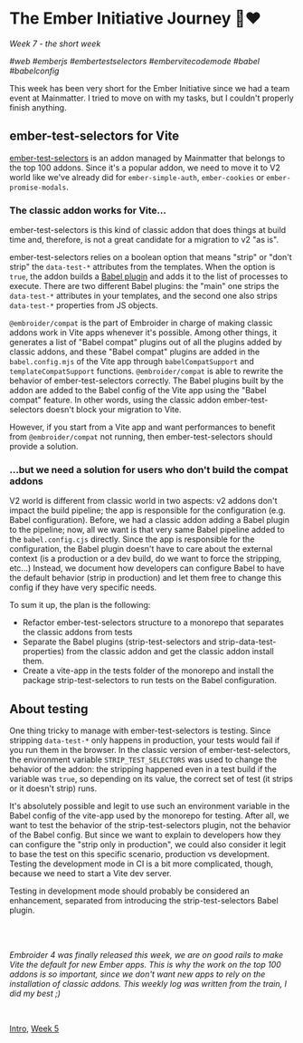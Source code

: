 # The Ember Initiative Journey 🐹❤️

_Week 7 - the short week_

_#web #emberjs #embertestselectors #embervitecodemode #babel #babelconfig_

This week has been very short for the Ember Initiative since we had a team event at Mainmatter. I tried to move on with my tasks, but I couldn't properly finish anything.

## ember-test-selectors for Vite

[ember-test-selectors](https://github.com/mainmatter/ember-test-selectors) is an addon managed by Mainmatter that belongs to the top 100 addons. Since it's a popular addon, we need to move it to V2 world like we've already did for `ember-simple-auth`, `ember-cookies` or `ember-promise-modals`.

### The classic addon works for Vite...

ember-test-selectors is this kind of classic addon that does things at build time and, therefore, is not a great candidate for a migration to v2 "as is".

ember-test-selectors relies on a boolean option that means "strip" or "don't strip" the `data-test-*` attributes from the templates. When the option is `true`, the addon builds a [Babel plugin](https://babeljs.io/docs/plugins/#plugin-development) and adds it to the list of processes to execute. There are two different Babel plugins: the "main" one strips the `data-test-*` attributes in your templates, and the second one also strips `data-test-*` properties from JS objects.

`@embroider/compat` is the part of Embroider in charge of making classic addons work in Vite apps whenever it's possible. Among other things, it generates a list of "Babel compat" plugins out of all the plugins added by classic addons, and these "Babel compat" plugins are added in the `babel.config.mjs` of the Vite app through `babelCompatSupport` and `templateCompatSupport` functions. `@embroider/compat` is able to rewrite the behavior of ember-test-selectors correctly. The Babel plugins built by the addon are added to the Babel config of the Vite app using the "Babel compat" feature. In other words, using the classic addon ember-test-selectors doesn't block your migration to Vite. 

However, if you start from a Vite app and want performances to benefit from `@embroider/compat` not running, then ember-test-selectors should provide a solution.

### ...but we need a solution for users who don't build the compat addons

V2 world is different from classic world in two aspects: v2 addons don't impact the build pipeline; the app is responsible for the configuration (e.g. Babel configuration). Before, we had a classic addon adding a Babel plugin to the pipeline; now, all we want is that very same Babel pipeline added to the `babel.config.cjs` directly. Since the app is responsible for the configuration, the Babel plugin doesn't have to care about the external context (is a production or a dev build, do we want to force the stripping, etc...) Instead, we document how developers can configure Babel to have the default behavior (strip in production) and let them free to change this config if they have very specific needs.

To sum it up, the plan is the following:

- Refactor ember-test-selectors structure to a monorepo that separates the classic addons from tests
- Separate the Babel plugins (strip-test-selectors and strip-data-test-properties) from the classic addon and get the classic addon install them.
- Create a vite-app in the tests folder of the monorepo and install the package strip-test-selectors to run tests on the Babel configuration.

## About testing

One thing tricky to manage with ember-test-selectors is testing. Since stripping `data-test-*` only happens in production, your tests would fail if you run them in the browser. In the classic version of ember-test-selectors, the environment variable `STRIP_TEST_SELECTORS` was used to change the behavior of the addon: the stripping happened even in a test build if the variable was `true`, so depending on its value, the correct set of test (it strips or it doesn't strip) runs.

It's absolutely possible and legit to use such an environment variable in the Babel config of the vite-app used by the monorepo for testing. After all, we want to test the behavior of the strip-test-selectors plugin, not the behavior of the Babel config. But since we want to explain to developers how they can configure the "strip only in production", we could also consider it legit to base the test on this specific scenario, production vs development. Testing the development mode in CI is a bit more complicated, though, because we need to start a Vite dev server.

Testing in development mode should probably be considered an enhancement, separated from introducing the strip-test-selectors Babel plugin.

<br />
<br />

_Embroider 4 was finally released this week, we are on good rails to make Vite the default for new Ember apps. This is why the work on the top 100 addons is so important, since we don't want new apps to rely on the installation of classic addons. This weekly log was written from the train, I did my best ;)_

<br />

[Intro](https://github.com/BlueCutOfficial/BlueCutOfficial/blob/main/articles/ember-initiative-journey/intro.md), 
[Week 5](https://github.com/BlueCutOfficial/BlueCutOfficial/blob/main/articles/ember-initiative-journey/week-6.md)
